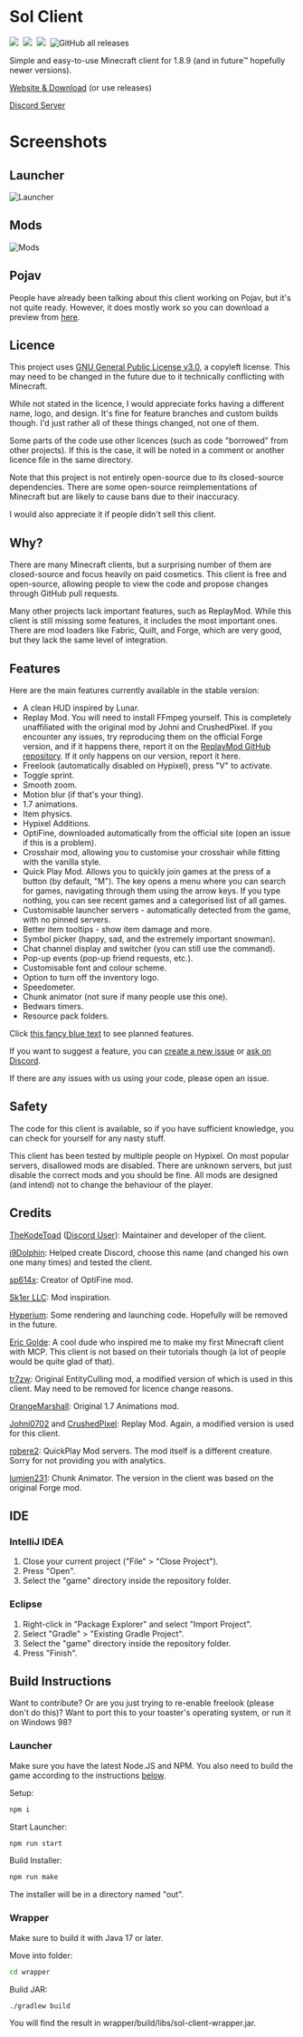 # Sol Client


<a href="https://github.com/Sol-Client/Client/actions/workflows/build.yml"><img src="https://img.shields.io/github/actions/workflow/status/Sol-Client/Client/build.yml?branch=main&logo=github&logoColor=white"/></a>&nbsp;
<a href="https://discord.gg/TSAkhgXNbK"><img src="https://img.shields.io/discord/886561982872977408?color=5662F6&label=chat&logo=discord&logoColor=white"/></a>&nbsp;
<img src="https://img.shields.io/static/v1?label=contributions&message=welcome&color=brightgreen"/>&nbsp;
![GitHub all releases](https://img.shields.io/github/downloads/Sol-Client/Client/total?label=downloads)&nbsp;

Simple and easy-to-use Minecraft client for 1.8.9 (and in future™ hopefully newer versions).

[Website & Download](https://sol-client.github.io) (or use releases)

[Discord Server](https://discord.gg/TSAkhgXNbK)

# Screenshots

## Launcher
![Launcher](./assets/screenshots/Launcher.png)

## Mods
![Mods](./assets/screenshots/Mods.png)

## Pojav
People have already been talking about this client working on Pojav, but it's not quite ready.
However, it does mostly work so you can download a preview from [here](https://github.com/Sol-Client/Installer/releases).

## Licence
This project uses [GNU General Public License v3.0](LICENSE), a copyleft license. This may need to be changed in the future due to it technically conflicting with Minecraft.

While not stated in the licence, I would appreciate forks having a different name, logo, and design. It's fine for feature branches and custom builds though. I'd just rather all of these things changed, not one of them.

Some parts of the code use other licences (such as code "borrowed" from other projects). If this is the case, it will be noted in a comment or another licence file in the same directory.

Note that this project is not entirely open-source due to its closed-source dependencies. There are some open-source reimplementations of Minecraft but are likely to cause bans due to their inaccuracy.

I would also appreciate it if people didn't sell this client.

## Why?
There are many Minecraft clients, but a surprising number of them are closed-source and focus heavily on paid cosmetics. This client is free and open-source, allowing people to view the code and propose changes through GitHub pull requests.

Many other projects lack important features, such as ReplayMod. While this client is still missing some features, it includes the most important ones. There are mod loaders like Fabric, Quilt, and Forge, which are very good, but they lack the same level of integration.

## Features


Here are the main features currently available in the stable version:

- A clean HUD inspired by Lunar.
- Replay Mod. You will need to install FFmpeg yourself. This is completely unaffiliated with the original mod by Johni and CrushedPixel. If you encounter any issues, try reproducing them on the official Forge version, and if it happens there, report it on the [ReplayMod GitHub repository](https://github.com/ReplayMod/ReplayMod). If it only happens on our version, report it here.
- Freelook (automatically disabled on Hypixel), press "V" to activate.
- Toggle sprint.
- Smooth zoom.
- Motion blur (if that's your thing).
- 1.7 animations.
- Item physics.
- Hypixel Additions.
- OptiFine, downloaded automatically from the official site (open an issue if this is a problem).
- Crosshair mod, allowing you to customise your crosshair while fitting with the vanilla style.
- Quick Play Mod. Allows you to quickly join games at the press of a button (by default, "M"). The key opens a menu where you can search for games, navigating through them using the arrow keys. If you type nothing, you can see recent games and a categorised list of all games.
- Customisable launcher servers - automatically detected from the game, with no pinned servers.
- Better item tooltips - show item damage and more.
- Symbol picker (happy, sad, and the extremely important snowman).
- Chat channel display and switcher (you can still use the command).
- Pop-up events (pop-up friend requests, etc.).
- Customisable font and colour scheme.
- Option to turn off the inventory logo.
- Speedometer.
- Chunk animator (not sure if many people use this one).
- Bedwars timers.
- Resource pack folders.

Click [this fancy blue text](https://github.com/Sol-Client/Client/projects/1) to see planned features.

If you want to suggest a feature, you can [create a new issue](https://github.com/Sol-Client/Client/issues/new) or [ask on Discord](https://discord.gg/TSAkhgXNbK).

If there are any issues with us using your code, please open an issue.

## Safety
The code for this client is available, so if you have sufficient knowledge, you can check for yourself for any nasty stuff.

This client has been tested by multiple people on Hypixel. On most popular servers, disallowed mods are disabled. There are unknown servers, but just disable the correct mods and you should be fine. All mods are designed (and intend) not to change the behaviour of the player.

## Credits
[TheKodeToad](https://github.com/TheKodeToad) ([Discord User](https://discord.com/users/706152404072267788)): Maintainer and developer of the client.

[i9Dolphin](https://github.com/i9Dolphin): Helped create Discord, choose this name (and changed his own one many times) and tested the client.

[sp614x](https://github.com/sp614x): Creator of OptiFine mod.

[Sk1er LLC](https://github.com/Sk1erLLC): Mod inspiration.

[Hyperium](https://github.com/HyperiumClient/Hyperium): Some rendering and launching code. Hopefully will be removed in the future.

[Eric Golde](https://www.youtube.com/c/egold555): A cool dude who inspired me to make my first Minecraft client with MCP. This client is not based on their tutorials though (a lot of people would be quite glad of that).

[tr7zw](https://github.com/tr7zw/EntityCulling): Original EntityCulling mod, a modified version of which is used in this client. May need to be removed for licence change reasons.

[OrangeMarshall](https://namemc.com/profile/OrangeMarshall.1): Original 1.7 Animations mod.

[Johni0702](https://github.com/Johni0702) and [CrushedPixel](https://github.com/CrushedPixel): Replay Mod. Again, a modified version is used for this client.

[robere2](https://github.com/robere2): QuickPlay Mod servers. The mod itself is a different creature. Sorry for not providing you with analytics.

[lumien231](https://github.com/lumien231): Chunk Animator. The version in the client was based on the original Forge mod.

## IDE
### IntelliJ IDEA

1. Close your current project ("File" > "Close Project").
2. Press "Open".
3. Select the "game" directory inside the repository folder.


### Eclipse
1. Right-click in "Package Explorer" and select "Import Project".
2. Select "Gradle" > "Existing Gradle Project".
3. Select the "game" directory inside the repository folder.
4. Press "Finish".

## Build Instructions

Want to contribute? Or are you just trying to re-enable freelook (please don't do this)? Want to port this to your toaster's operating system, or run it on Windows 98?

### Launcher

Make sure you have the latest Node.JS and NPM. You also need to build the game according to the instructions [below](#game).

Setup:
```sh
npm i
```

Start Launcher:
```sh
npm run start
```

Build Installer:
```sh
npm run make
```
The installer will be in a directory named "out".

### Wrapper

Make sure to build it with Java 17 or later.

Move into folder:
```sh
cd wrapper
```

Build JAR:
```sh
./gradlew build
```
You will find the result in wrapper/build/libs/sol-client-wrapper.jar.

